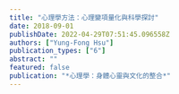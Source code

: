 ```yaml
---
title: "心理學方法：心理變項量化與科學探討"
date: 2018-09-01
publishDate: 2022-04-29T07:51:45.096558Z
authors: ["Yung-Fong Hsu"]
publication_types: ["6"]
abstract: ""
featured: false
publication: "*心理學：身體心靈與文化的整合*"
---
```


